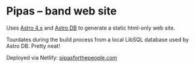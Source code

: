 # Pipas – band web site

Uses [Astro 4.x](https://astro.build/db/) and [Astro DB](https://astro.build/db/) to generate a static html-only web site.

Tourdates during the build process from a local LibSQL database used by Astro DB. Pretty neat!

Deployed via Netlify:
[pipasforthepeople.com](https://pipasforthepeople.com)
